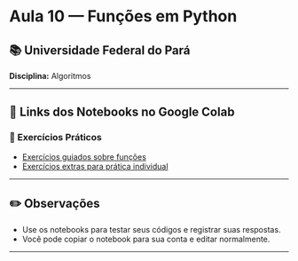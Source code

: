 # Aula 10 — Funções em Python

## 📚 Universidade Federal do Pará  
**Disciplina:** Algoritmos  

---

## 🔗 Links dos Notebooks no Google Colab

### 🧪 Exercícios Práticos
- [Exercícios guiados sobre funções](https://colab.research.google.com/drive/1vZd6uLBDUuQqvdc0B5ZYHKzD9GIYjcWb)  
- [Exercícios extras para prática individual](https://colab.research.google.com/drive/1BBkbh_PfC4FO52cH3UYtLhZXKfLimuok?authuser=0#scrollTo=H-fbNKq9jHuR)

---

## ✏️ Observações
- Use os notebooks para testar seus códigos e registrar suas respostas.
- Você pode copiar o notebook para sua conta e editar normalmente.

---
